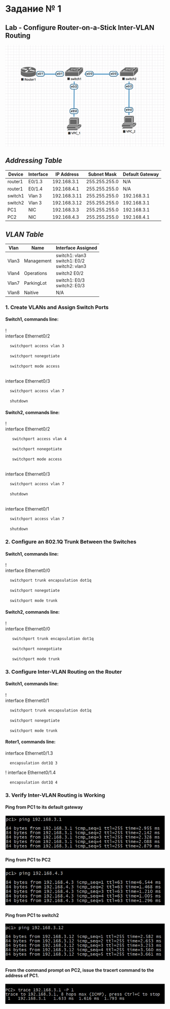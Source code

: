 # Задание № 1
## Lab - Configure Router-on-a-Stick Inter-VLAN Routing 

![](https://github.com/tatujo2/networks/blob/main/screenshots/1.1.png)

## _Addressing Table_ 

| Device | Interface  | IP Address   |  Subnet Mask  | Default Gateway |
|--------|------------|--------------|---------------|-----------------|
|router1 | E0/1.3     | 192.168.3.1  | 255.255.255.0 |       N/A       |
|router1 | E0/1.4     | 192.168.4.1  | 255.255.255.0 |       N/A       |
|switch1 | Vlan 3     | 192.168.3.11 | 255.255.255.0 |192.168.3.1      |
|switch2 | Vlan 3     | 192.168.3.12 | 255.255.255.0 |192.168.3.1      |
|PC1     | NIC        | 192.168.3.3  | 255.255.255.0 |192.168.3.1      |
|PC2     | NIC        | 192.168.4.3  | 255.255.255.0 |192.168.4.1      |

## _VLAN Table_ 
|Vlan | Name | Interface Assigned|
|-----|------|-------------------|
|Vlan3|Management|switch1: vlan3 <br> switch1: E0/2 <br> switch2: vlan3|
|Vlan4|Operations|switch2 E0/2|
|Vlan7|ParkingLot|switch1: E0/3 <br> switch2: E0/3 |
|Vlan8|Naitive|N/A|


### 1. Create VLANs and Assign Switch Ports

#### Switch1, commands line:
!
<br> interface Ethernet0/2

      switchport access vlan 3
      
      switchport nonegotiate
  
      switchport mode access

<br> interface Ethernet0/3

      switchport access vlan 7
      
      shutdown



#### Switch2, commands line:
!
<br> interface Ethernet0/2

       switchport access vlan 4
       
       switchport nonegotiate
       
       switchport mode access

<br> interface Ethernet0/3

      switchport access vlan 7
      
      shutdown

<br> interface Ethernet0/1

      switchport access vlan 7
      
      shutdown

### 2. Configure an 802.1Q Trunk Between the Switches

#### Switch1, commands line:
!
<br> interface Ethernet0/0
      
      switchport trunk encapsulation dot1q
      
      switchport nonegotiate
      
      switchport mode trunk

#### Switch2, commands line:
!
<br> interface Ethernet0/0

       switchport trunk encapsulation dot1q
       
       switchport nonegotiate
       
       switchport mode trunk

### 3. Configure Inter-VLAN Routing on the Router 

#### Switch1, commands line:
!
<br> interface Ethernet0/1

      switchport trunk encapsulation dot1q
      
      switchport nonegotiate
      
      switchport mode trunk

#### Roter1, commands line:

interface Ethernet0/1.3

      encapsulation dot1Q 3

!
interface Ethernet0/1.4

      encapsulation dot1Q 4

### 3. Verify Inter-VLAN Routing is Working 

#### Ping from PC1 to its default gateway
![ Ping from PC1 to its default gateway ](https://github.com/tatujo2/networks/blob/main/screenshots/ping_from_pc1_to_gateway.png)

#### Ping from PC1 to PC2
![ Ping from PC1 to PC2 ](https://github.com/tatujo2/networks/blob/main/screenshots/ping_from_pc1_to_pc2.png)

#### Ping from PC1 to switch2
![ Ping from PC1 to switch2 ](https://github.com/tatujo2/networks/blob/main/screenshots/ping_from_pc1_to_switch2.png)

#### From the command prompt on PC2, issue the tracert command to the address of PC1.
![ Trace from PC2 to PC1 ](https://github.com/tatujo2/networks/blob/main/screenshots/tracert_from_pc1_to_pc2.png)
